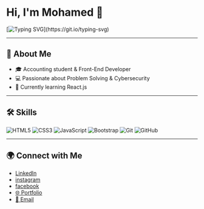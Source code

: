 # Hi, I'm Mohamed 👋  

[![Typing SVG](https://readme-typing-svg.herokuapp.com?size=24&duration=4000&color=F7DF1E&center=true&vCenter=true&lines=Front-End+Developer;)](https://git.io/typing-svg)

---

## 🚀 About Me
- 🎓 Accounting student & Front-End Developer  
- 💻 Passionate about Problem Solving & Cybersecurity  
- 🌱 Currently learning React.js  

---

## 🛠 Skills
![HTML5](https://img.shields.io/badge/HTML5-E34F26?style=for-the-badge&logo=html5&logoColor=white)
![CSS3](https://img.shields.io/badge/CSS3-1572B6?style=for-the-badge&logo=css3&logoColor=white)
![JavaScript](https://img.shields.io/badge/JavaScript-323330?style=for-the-badge&logo=javascript&logoColor=F7DF1E)
![Bootstrap](https://img.shields.io/badge/Bootstrap-563D7C?style=for-the-badge&logo=bootstrap&logoColor=white)
![Git](https://img.shields.io/badge/Git-F05032?style=for-the-badge&logo=git&logoColor=white)
![GitHub](https://img.shields.io/badge/GitHub-100000?style=for-the-badge&logo=github&logoColor=white)

---

## 🌍 Connect with Me
- [LinkedIn](https://www.linkedin.com/in/mohamed-abdelmoneim-284854292?utm_source=share&utm_campaign=share_via&utm_content=profile&utm_medium=android_app)
- [instagram](https://www.instagram.com/me.n.3m?igsh=MjkzNnpqY3M5azRj)
- [facebook](https://www.facebook.com/share/19iBcPfG4g/)
- [🌐 Portfolio](https://men3m111.github.io/My-Portfolio/) 
- [📧 Email](mailto:men3m1232006@gmail.com)
